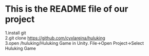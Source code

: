 # This is the README file of our project

1.install git<br />
2.git clone https://github.com/cyxlareina/huluking<br />
3.open /huluking/Huluking Game in Unity. File->Open Project->Select Huluking Game<br />
